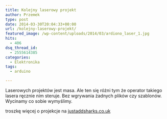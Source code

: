 ```yaml
---
title: Kolejny laserowy projekt
author: Przemek
type: post
date: 2014-03-30T20:04:33+00:00
url: /kolejny-laserowy-projekt/
featured_image: /wp-content/uploads/2014/03/ardiono_laser_1.jpg
hits:
  - 406
dsq_thread_id:
  - 2555614385
categories:
  - Elektronika
tags:
  - arduino

---
```

Laserowych projektów jest masa. Ale ten się różni tym że operator takiego lasera ręcznie nim steruje. Bez wgrywania żadnych plików czy szablonów. Wycinamy co sobie wymyślimy.

<!--more-->



troszkę więcej o projekcje na <a href="http://www.justaddsharks.co.uk/arduino-based-etch-a-sketch-laser-cutter/" target="_blank">justaddsharks.co.uk</a>